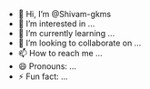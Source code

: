 - 👋 Hi, I’m @Shivam-gkms
- 👀 I’m interested in ...
- 🌱 I’m currently learning ...
- 💞️ I’m looking to collaborate on ...
- 📫 How to reach me ...
- 😄 Pronouns: ...
- ⚡ Fun fact: ...

<!---
Shivam-gkms/Shivam-gkms is a ✨ special ✨ repository because its `README.md` (this file) appears on your GitHub profile.
You can click the Preview link to take a look at your changes.
--->
